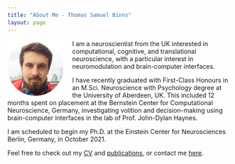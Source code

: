 ```yaml
---
title: "About Me - Thomas Samuel Binns"
layout: page
---
```


<img width="25%" height="auto" style="float: left; margin-right: 20px;" src="/assets/images/ProfilePic.png">

I am a neuroscientist from the UK interested in computational, cognitive, and translational neuroscience, with a particular interest in neuromodulation and brain-computer interfaces.

I have recently graduated with First-Class Honours in an M.Sci. Neuroscience with Psychology degree at the University of Aberdeen, UK. This included 12 months spent on placement at the Bernstein Center for Computational Neuroscience, Germany, investigating volition and decision-making using brain-computer interfaces in the lab of Prof. John-Dylan Haynes.

I am scheduled to begin my Ph.D. at the Einstein Center for Neurosciences Berlin, Germany, in October 2021.

Feel free to check out my [CV](/CV.html) and [publications](/publications.html), or contact me [here](/contact-links.html).
